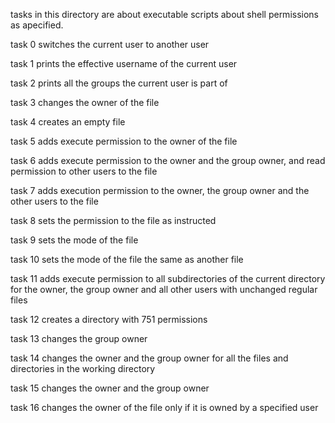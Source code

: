 tasks in this directory are about executable scripts about shell permissions as apecified.

task 0 switches the current user to another user

task 1 prints the effective username of the current user

task 2  prints all the groups the current user is part of

task 3 changes the owner of the file

task 4  creates an empty file

task 5 adds execute permission to the owner of the file

task 6 adds execute permission to the owner and the group owner, and read permission to other users to the file 

task 7 adds execution permission to the owner, the group owner and the other users to the file

task 8 sets the permission to the file as instructed

task 9 sets the mode of the file

task 10 sets the mode of the file the same as another file

task 11 adds execute permission to all subdirectories of the current directory for the owner, the group owner and all other users with unchanged regular files

task 12 creates a directory with 751 permissions

task 13 changes the group owner

task 14 changes the owner  and the group owner for all the files and directories in the working directory

task 15 changes the owner and the group owner

task 16 changes the owner of the file only if it is owned by a specified user

